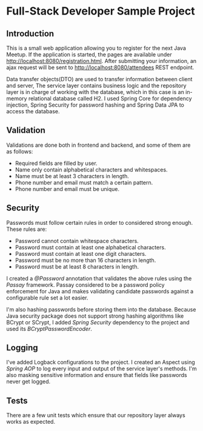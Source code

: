 # Full-Stack Developer Sample Project


## Introduction
This is a small web application allowing you to register for the next Java Meetup. If the application is started, the pages are available under [http://localhost:8080/registration.html](http://localhost:8080/registration.html). After submitting your information, an ajax request will be sent to [http://localhost:8080/attendees](http://localhost:8080/attendees) REST endpoint. 

Data transfer objects(DTO) are used to transfer information between client and server, The service layer contains business logic and the repository layer is in charge of working with the database, which in this case is an in-memory relational database called H2. I used Spring Core for dependency injection, Spring Security for password hashing and Spring Data JPA to access the database. 


## Validation
Validations are done both in frontend and backend, and some of them are as follows:

* Required fields are filled by user.
* Name only contain alphabetical characters and whitespaces.
* Name must be at least 3 characters in length.
* Phone number and email must match a certain pattern. 
* Phone number and email must be unique. 

## Security
Passwords must follow certain rules in order to considered strong enough. These rules are: 

* Password cannot contain whitespace characters.
* Password must contain at least one alphabetical characters.
* Password must contain at least one digit characters.
* Password must be no more than 16 characters in length.
* Password must be at least 8 characters in length.

I created a *@Password* annotation that validates the above rules using the *Passay* framework. Passay considered to be a password policy enforcement for Java and makes validating candidate passwords against a configurable rule set a lot easier.

I'm also hashing passwords before storing them into the database. Because Java security package does not support strong hashing algorithms like BCrypt or SCrypt, I added *Spring Security* dependency to the project and used its *BCryptPasswordEncoder*.

## Logging
I've added Logback configurations to the project. I created an Aspect using *Spring AOP* to log every input and output of the service layer's methods. I'm also masking sensitive information and ensure that fields like passwords never get logged. 

## Tests
There are a few unit tests which ensure that our repository layer always works as expected.

 